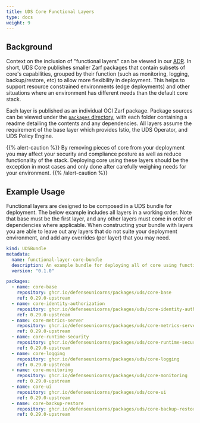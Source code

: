 ```yaml
---
title: UDS Core Functional Layers
type: docs
weight: 9
---
```


## Background

Context on the inclusion of "functional layers" can be viewed in our [ADR](https://github.com/defenseunicorns/uds-core/blob/main/docs/adrs/0002-uds-core-functional-layers.md). In short, UDS Core publishes smaller Zarf packages that contain subsets of core's capabilities, grouped by their function (such as monitoring, logging, backup/restore, etc) to allow more flexibility in deployment. This helps to support resource constrained environments (edge deployments) and other situations where an environment has different needs than the default core stack.

Each layer is published as an individual OCI Zarf package. Package sources can be viewed under the [`packages` directory](https://github.com/defenseunicorns/uds-core/tree/main/packages), with each folder containing a readme detailing the contents and any dependencies. All layers assume the requirement of the base layer which provides Istio, the UDS Operator, and UDS Policy Engine.

{{% alert-caution %}}
By removing pieces of core from your deployment you may affect your security and compliance posture as well as reduce functionality of the stack. Deploying core using these layers should be the exception in most cases and only done after carefully weighing needs for your environment.
{{% /alert-caution %}}

## Example Usage

Functional layers are designed to be composed in a UDS bundle for deployment. The below example includes all layers in a working order. Note that base must be the first layer, and any other layers must come in order of dependencies where applicable. When constructing your bundle with layers you are able to leave out any layers that do not suite your deployment environment, and add any overrides (per layer) that you may need.

```yaml
kind: UDSBundle
metadata:
  name: functional-layer-core-bundle
  description: An example bundle for deploying all of core using functional layers
  version: "0.1.0"

packages:
  - name: core-base
    repository: ghcr.io/defenseunicorns/packages/uds/core-base
    ref: 0.29.0-upstream
  - name: core-identity-authorization
    repository: ghcr.io/defenseunicorns/packages/uds/core-identity-authorization
    ref: 0.29.0-upstream
  - name: core-metrics-server
    repository: ghcr.io/defenseunicorns/packages/uds/core-metrics-server
    ref: 0.29.0-upstream
  - name: core-runtime-security
    repository: ghcr.io/defenseunicorns/packages/uds/core-runtime-security
    ref: 0.29.0-upstream
  - name: core-logging
    repository: ghcr.io/defenseunicorns/packages/uds/core-logging
    ref: 0.29.0-upstream
  - name: core-monitoring
    repository: ghcr.io/defenseunicorns/packages/uds/core-monitoring
    ref: 0.29.0-upstream
  - name: core-ui
    repository: ghcr.io/defenseunicorns/packages/uds/core-ui
    ref: 0.29.0-upstream
  - name: core-backup-restore
    repository: ghcr.io/defenseunicorns/packages/uds/core-backup-restore
    ref: 0.29.0-upstream
```
